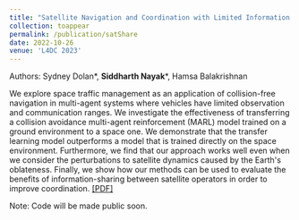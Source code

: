 ```yaml
---
title: "Satellite Navigation and Coordination with Limited Information Sharing"
collection: toappear
permalink: /publication/satShare
date: 2022-10-26
venue: 'L4DC 2023'
---
```

Authors: Sydney Dolan*, **Siddharth Nayak***, Hamsa Balakrishnan

We explore space traffic management as an application of collision-free navigation in multi-agent systems where vehicles have limited observation and communication ranges. We investigate the effectiveness of transferring a collision avoidance multi-agent reinforcement (MARL) model trained on a ground environment to a space one. We demonstrate that the transfer learning model outperforms a model that is trained directly on the space environment. Furthermore, we find that our approach works well even when we consider the perturbations to satellite dynamics caused by the Earth's oblateness. Finally, we show how our methods can be used to evaluate the benefits of information-sharing between satellite operators in order to improve coordination. [[PDF]](https://arxiv.org/abs/2211.03658)

Note: Code will be made public soon.

<!-- Recommended citation: Your Namesdas, You. (2010). "Paper Title Number 2." <i>Journal 1</i>. 1(2). -->

